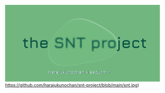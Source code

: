 ![](https://github.com/harajukunochan/snt-project/blob/main/snt.jpg)https://github.com/harajukunochan/snt-project/blob/main/snt.jpg)
